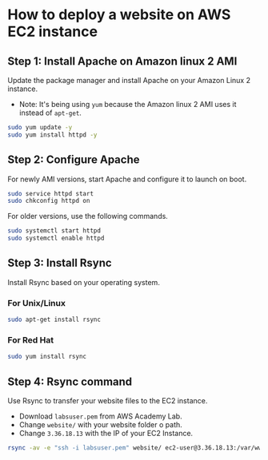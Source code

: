 # How to deploy a website on AWS EC2 instance

## Step 1: Install Apache on Amazon linux 2 AMI

Update the package manager and install Apache on your Amazon Linux 2 instance.

- Note: It's being using `yum` because the Amazon linux 2 AMI uses it instead of
  `apt-get`.

```sh
sudo yum update -y
sudo yum install httpd -y
```

## Step 2: Configure Apache

For newly AMI versions, start Apache and configure it to launch on boot.

```sh
sudo service httpd start
sudo chkconfig httpd on
```

For older versions, use the following commands.

```sh
sudo systemctl start httpd
sudo systemctl enable httpd
```

## Step 3: Install Rsync

Install Rsync based on your operating system.

### For Unix/Linux

```sh
sudo apt-get install rsync
```

### For Red Hat

```sh
sudo yum install rsync
```

## Step 4: Rsync command

Use Rsync to transfer your website files to the EC2 instance.

- Download `labsuser.pem` from AWS Academy Lab.
- Change `website/` with your website folder o path.
- Change `3.36.18.13` with the IP of your EC2 Instance.

```sh
rsync -av -e "ssh -i labsuser.pem" website/ ec2-user@3.36.18.13:/var/www/html/
```
